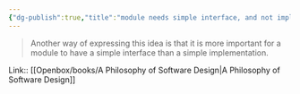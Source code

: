 ```yaml
---
{"dg-publish":true,"title":"module needs simple interface, and not implementation","tags":["quotes"],"date":"2023-05-12T09:20:41+04:00","modified_at":"2023-08-11T15:10:55+03:00","alias":"module needs simple interface, and not implementation","dg-path":"/quotes/202305120920.md","permalink":"/quotes/202305120920/","dgPassFrontmatter":true}
---
```



> Another way of expressing this idea is that it is more important for a module to have a simple interface than a simple implementation.

Link:: [[Openbox/books/A Philosophy of Software Design|A Philosophy of Software Design]]
